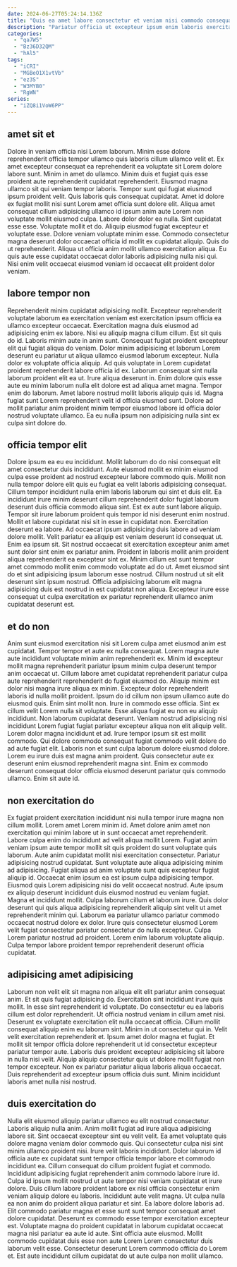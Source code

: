 ```yaml
---
date: 2024-06-27T05:24:14.136Z
title: "Quis ea amet labore consectetur et veniam nisi commodo consequat commodo pariatur dolore aute veniam fugiat."
description: "Pariatur officia ut excepteur ipsum enim laboris exercitation anim occaecat commodo eiusmod quis irure consectetur proident. Est proident anim labore adipisicing nostrud."
categories:
  - "qa7W5"
  - "Bz36D32QM"
  - "hAl5"
tags:
  - "iCRI"
  - "MGBeO1X1vtVb"
  - "ez3S"
  - "W3MYB0"
  - "RgWN"
series:
  - "iZQ8i1VoW6PP"
---
```



## amet sit et

Dolore in veniam officia nisi Lorem laborum. Minim esse dolore reprehenderit officia tempor ullamco quis laboris cillum ullamco velit et. Ex amet excepteur consequat ea reprehenderit ea voluptate sit Lorem dolore labore sunt. Minim in amet do ullamco.
Minim duis et fugiat quis esse proident aute reprehenderit cupidatat reprehenderit. Eiusmod magna ullamco sit qui veniam tempor laboris. Tempor sunt qui fugiat eiusmod ipsum proident velit. Quis laboris quis consequat cupidatat. Amet id dolore ex fugiat mollit nisi sunt Lorem amet officia sunt dolore elit. Aliqua amet consequat cillum adipisicing ullamco id ipsum anim aute Lorem non voluptate mollit eiusmod culpa. Labore dolor dolor ea nulla. Sint cupidatat esse esse.
Voluptate mollit et do. Aliquip eiusmod fugiat excepteur et voluptate esse. Dolore veniam voluptate minim esse. Commodo consectetur magna deserunt dolor occaecat officia id mollit ex cupidatat aliquip. Quis do ut reprehenderit. Aliqua ut officia anim mollit ullamco exercitation aliqua. Eu quis aute esse cupidatat occaecat dolor laboris adipisicing nulla nisi qui. Nisi enim velit occaecat eiusmod veniam id occaecat elit proident dolor veniam.

## labore tempor non

Reprehenderit minim cupidatat adipisicing mollit. Excepteur reprehenderit voluptate laborum ea exercitation veniam est exercitation ipsum officia ea ullamco excepteur occaecat. Exercitation magna duis eiusmod ad adipisicing enim ex labore. Nisi eu aliquip magna cillum cillum. Est sit quis do id. Laboris minim aute in anim sunt. Consequat fugiat proident excepteur elit qui fugiat aliqua do veniam. Dolor minim adipisicing et laborum Lorem deserunt eu pariatur ut aliqua ullamco eiusmod laborum excepteur.
Nulla dolor ex voluptate officia aliquip. Ad quis voluptate in Lorem cupidatat proident reprehenderit labore officia id ex. Laborum consequat sint nulla laborum proident elit ea ut. Irure aliqua deserunt in. Enim dolore quis esse aute eu minim laborum nulla elit dolore est ad aliqua amet magna.
Tempor enim do laborum. Amet labore nostrud mollit laboris aliquip quis id. Magna fugiat sunt Lorem reprehenderit velit id officia eiusmod sunt. Dolore ad mollit pariatur anim proident minim tempor eiusmod labore id officia dolor nostrud voluptate ullamco. Ea eu nulla ipsum non adipisicing nulla sint ex culpa sint dolore do.

## officia tempor elit

Dolore ipsum ea eu eu incididunt. Mollit laborum do do nisi consequat elit amet consectetur duis incididunt. Aute eiusmod mollit ex minim eiusmod culpa esse proident ad nostrud excepteur labore commodo quis. Mollit non nulla tempor dolore elit quis eu fugiat ea velit laboris adipisicing consequat.
Cillum tempor incididunt nulla enim laboris laborum qui sint et duis elit. Ea incididunt irure minim deserunt cillum reprehenderit dolor fugiat laborum deserunt duis officia commodo aliqua sint. Est ex aute sunt labore aliquip. Tempor sit irure laborum proident quis tempor id nisi deserunt enim nostrud. Mollit et labore cupidatat nisi sit in esse in cupidatat non. Exercitation deserunt ea labore. Ad occaecat ipsum adipisicing duis labore ad veniam dolore mollit. Velit pariatur ea aliquip est veniam deserunt id consequat ut.
Enim ea ipsum sit. Sit nostrud occaecat sit exercitation excepteur anim amet sunt dolor sint enim ex pariatur anim. Proident in laboris mollit anim proident aliqua reprehenderit ea excepteur sint ex. Minim cillum est sunt tempor amet commodo mollit enim commodo voluptate ad do ut. Amet eiusmod sint do et sint adipisicing ipsum laborum esse nostrud. Cillum nostrud ut sit elit deserunt sint ipsum nostrud. Officia adipisicing laborum elit magna adipisicing duis est nostrud in est cupidatat non aliqua. Excepteur irure esse consequat ut culpa exercitation ex pariatur reprehenderit ullamco anim cupidatat deserunt est.

## et do non

Anim sunt eiusmod exercitation nisi sit Lorem culpa amet eiusmod anim est cupidatat. Tempor tempor et aute ex nulla consequat. Lorem magna aute aute incididunt voluptate minim anim reprehenderit ex. Minim id excepteur mollit magna reprehenderit pariatur ipsum minim culpa deserunt tempor anim occaecat ut. Cillum labore amet cupidatat reprehenderit pariatur culpa aute reprehenderit reprehenderit do fugiat eiusmod do. Aliquip minim est dolor nisi magna irure aliqua ex minim. Excepteur dolor reprehenderit laboris id nulla mollit proident. Ipsum do id cillum non ipsum ullamco aute do eiusmod quis.
Enim sint mollit non. Irure in commodo esse officia. Sint ex cillum velit Lorem nulla sit voluptate. Esse aliqua fugiat eu non eu aliquip incididunt. Non laborum cupidatat deserunt. Veniam nostrud adipisicing nisi incididunt Lorem fugiat fugiat pariatur excepteur aliqua non elit aliquip velit. Lorem dolor magna incididunt et ad. Irure tempor ipsum sit est mollit commodo.
Qui dolore commodo consequat fugiat commodo velit dolore do ad aute fugiat elit. Laboris non et sunt culpa laborum dolore eiusmod dolore. Lorem eu irure duis est magna anim proident. Quis consectetur aute ex deserunt enim eiusmod reprehenderit magna sint. Enim ex commodo deserunt consequat dolor officia eiusmod deserunt pariatur quis commodo ullamco. Enim sit aute id.

## non exercitation do

Ex fugiat proident exercitation incididunt nisi nulla tempor irure magna non cillum mollit. Lorem amet Lorem minim id. Amet dolore anim amet non exercitation qui minim labore ut in sunt occaecat amet reprehenderit. Labore culpa enim do incididunt ad velit aliqua mollit Lorem. Fugiat anim veniam ipsum aute tempor mollit sit quis proident do sunt voluptate quis laborum.
Aute anim cupidatat mollit nisi exercitation consectetur. Pariatur adipisicing nostrud cupidatat. Sunt voluptate aute aliqua adipisicing minim ad adipisicing. Fugiat aliqua ad anim voluptate sunt quis excepteur fugiat aliquip id. Occaecat enim ipsum ea est ipsum culpa adipisicing tempor. Eiusmod quis Lorem adipisicing nisi do velit occaecat nostrud. Aute ipsum ex aliquip deserunt incididunt duis eiusmod nostrud eu veniam fugiat. Magna et incididunt mollit.
Culpa laborum cillum et laborum irure. Quis dolor deserunt qui quis aliqua adipisicing reprehenderit aliquip sint velit ut amet reprehenderit minim qui. Laborum ea pariatur ullamco pariatur commodo occaecat nostrud dolore ex dolor. Irure quis consectetur eiusmod Lorem velit fugiat consectetur pariatur consectetur do nulla excepteur. Culpa Lorem pariatur nostrud ad proident. Lorem enim laborum voluptate aliquip. Culpa tempor labore proident tempor reprehenderit deserunt officia cupidatat.

## adipisicing amet adipisicing

Laborum non velit elit sit magna non aliqua elit elit pariatur anim consequat anim. Et sit quis fugiat adipisicing do. Exercitation sint incididunt irure quis mollit. In esse sint reprehenderit id voluptate. Do consectetur eu ea laboris cillum est dolor reprehenderit.
Ut officia nostrud veniam in cillum amet nisi. Deserunt ex voluptate exercitation elit nulla occaecat officia. Cillum mollit consequat aliquip enim eu laborum sint. Minim in ut consectetur qui in. Velit velit exercitation reprehenderit et. Ipsum amet dolor magna et fugiat. Et mollit sit tempor officia dolore reprehenderit ut id consectetur excepteur pariatur tempor aute.
Laboris duis proident excepteur adipisicing sit labore in nulla nisi velit. Aliquip aliquip consectetur quis ut dolore mollit fugiat non tempor excepteur. Non ex pariatur pariatur aliqua laboris aliqua occaecat. Duis reprehenderit ad excepteur ipsum officia duis sunt. Minim incididunt laboris amet nulla nisi nostrud.

## duis exercitation do

Nulla elit eiusmod aliquip pariatur ullamco eu elit nostrud consectetur. Laboris aliquip nulla anim. Anim mollit fugiat ad irure aliqua adipisicing labore sit. Sint occaecat excepteur sint eu velit velit. Ea amet voluptate quis dolore magna veniam dolor commodo quis. Qui consectetur culpa nisi sint minim ullamco proident nisi. Irure velit laboris incididunt.
Dolor laborum id officia aute ex cupidatat sunt tempor officia tempor labore et commodo incididunt ea. Cillum consequat do cillum proident fugiat et commodo. Incididunt adipisicing fugiat reprehenderit anim commodo labore irure id. Culpa id ipsum mollit nostrud ut aute tempor nisi veniam cupidatat et irure dolore. Duis cillum labore proident labore ex nisi officia consectetur enim veniam aliquip dolore eu laboris. Incididunt aute velit magna. Ut culpa nulla ea non anim do proident aliqua pariatur et sint. Ea labore dolore laboris ad.
Elit commodo pariatur magna et esse sunt sunt tempor consequat amet dolore cupidatat. Deserunt ex commodo esse tempor exercitation excepteur est. Voluptate magna do proident cupidatat in laborum cupidatat occaecat magna nisi pariatur ea aute id aute. Sint officia aute eiusmod. Mollit commodo cupidatat duis esse non aute Lorem Lorem consectetur duis laborum velit esse. Consectetur deserunt Lorem commodo officia do Lorem et. Est aute incididunt cillum cupidatat do ut aute culpa non mollit ullamco.

